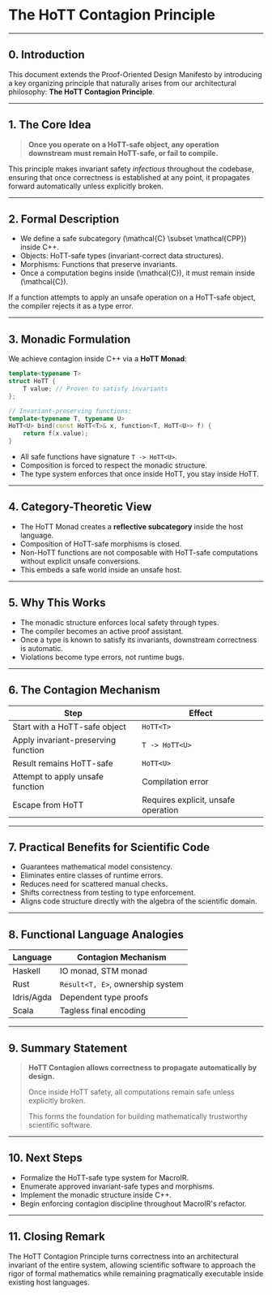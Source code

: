 # The HoTT Contagion Principle

---

## 0. Introduction

This document extends the Proof-Oriented Design Manifesto by introducing a key organizing principle that naturally arises from our architectural philosophy: **The HoTT Contagion Principle**.

---

## 1. The Core Idea

> **Once you operate on a HoTT-safe object, any operation downstream must remain HoTT-safe, or fail to compile.**

This principle makes invariant safety *infectious* throughout the codebase, ensuring that once correctness is established at any point, it propagates forward automatically unless explicitly broken.

---

## 2. Formal Description

- We define a safe subcategory \(\mathcal{C} \subset \mathcal{CPP}\) inside C++.
- Objects: HoTT-safe types (invariant-correct data structures).
- Morphisms: Functions that preserve invariants.
- Once a computation begins inside \(\mathcal{C}\), it must remain inside \(\mathcal{C}\).

If a function attempts to apply an unsafe operation on a HoTT-safe object, the compiler rejects it as a type error.

---

## 3. Monadic Formulation

We achieve contagion inside C++ via a **HoTT Monad**:

```cpp
template<typename T>
struct HoTT {
    T value; // Proven to satisfy invariants
};

// Invariant-preserving functions:
template<typename T, typename U>
HoTT<U> bind(const HoTT<T>& x, function<T, HoTT<U>> f) {
    return f(x.value);
}
```

- All safe functions have signature `T -> HoTT<U>`.
- Composition is forced to respect the monadic structure.
- The type system enforces that once inside HoTT, you stay inside HoTT.

---

## 4. Category-Theoretic View

- The HoTT Monad creates a **reflective subcategory** inside the host language.
- Composition of HoTT-safe morphisms is closed.
- Non-HoTT functions are not composable with HoTT-safe computations without explicit unsafe conversions.
- This embeds a safe world inside an unsafe host.

---

## 5. Why This Works

- The monadic structure enforces local safety through types.
- The compiler becomes an active proof assistant.
- Once a type is known to satisfy its invariants, downstream correctness is automatic.
- Violations become type errors, not runtime bugs.

---

## 6. The Contagion Mechanism

| Step                                | Effect                              |
| ----------------------------------- | ----------------------------------- |
| Start with a HoTT-safe object       | `HoTT<T>`                           |
| Apply invariant-preserving function | `T -> HoTT<U>`                      |
| Result remains HoTT-safe            | `HoTT<U>`                           |
| Attempt to apply unsafe function    | Compilation error                   |
| Escape from HoTT                    | Requires explicit, unsafe operation |

---

## 7. Practical Benefits for Scientific Code

- Guarantees mathematical model consistency.
- Eliminates entire classes of runtime errors.
- Reduces need for scattered manual checks.
- Shifts correctness from testing to type enforcement.
- Aligns code structure directly with the algebra of the scientific domain.

---

## 8. Functional Language Analogies

| Language   | Contagion Mechanism              |
| ---------- | -------------------------------- |
| Haskell    | IO monad, STM monad              |
| Rust       | `Result<T, E>`, ownership system |
| Idris/Agda | Dependent type proofs            |
| Scala      | Tagless final encoding           |

---

## 9. Summary Statement

> **HoTT Contagion allows correctness to propagate automatically by design.**
>
> Once inside HoTT safety, all computations remain safe unless explicitly broken.
>
> This forms the foundation for building mathematically trustworthy scientific software.

---

## 10. Next Steps

- Formalize the HoTT-safe type system for MacroIR.
- Enumerate approved invariant-safe types and morphisms.
- Implement the monadic structure inside C++.
- Begin enforcing contagion discipline throughout MacroIR's refactor.

---

## 11. Closing Remark

The HoTT Contagion Principle turns correctness into an architectural invariant of the entire system, allowing scientific software to approach the rigor of formal mathematics while remaining pragmatically executable inside existing host languages.


